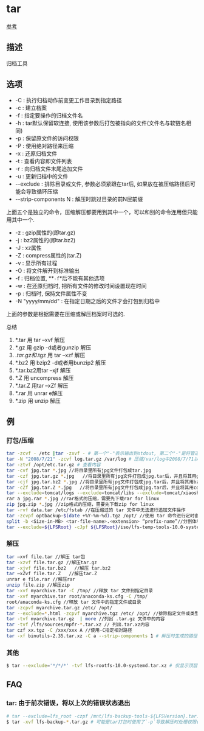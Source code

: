 # tar

[参考](https://linux.cn/article-7802-1.html)

## 描述

归档工具

## 选项

- -C : 执行归档动作前变更工作目录到指定路径
- -c : 建立档案
- -f : 指定要操作的归档文件名
- -h : tar默认保留软连接, 使用该参数后打包被指向的文件(文件名与软链名相同)
- -p : 保留原文件的访问权限
- -P : 使用绝对路径来压缩
- -x : 还原归档文件
- -t : 查看内容即文件列表
- -r : 向归档文件末尾追加文件
- -u : 更新归档中的文件
- --exclude : 排除目录或文件, 参数必须紧跟在tar后, 如果放在被压缩路径后可能会导致循环压缩
- --strip-components N : 解压时跳过目录的前N层前缀

上面五个是独立的命令，压缩解压都要用到其中一个，可以和别的命令连用但只能用其中一个.

- -z : gzip属性的(即tar.gz)
- -j : bz2属性的(即tar.bz2)
- -J : xz属性
- -Z : compress属性的(tar.Z)
- -v : 显示所有过程
- -O : 将文件解开到标准输出
- -f : 归档位置, **`-f`*后不能有其他选项
- -w : 在还原归档时, 把所有文件的修改时间设置现在时间
- -p : 归档时, 保持文件属性不变
- -N "yyyy/mm/dd" : 在指定日期之后的文件才会打包到归档中

上面的参数是根据需要在压缩或解压档案时可选的.

总结

1. *.tar 用 tar –xvf 解压
2. *.gz 用 gzip -d或者gunzip 解压
3. *.tar.gz和*.tgz 用 tar –xzf 解压
4. *.bz2 用 bzip2 -d或者用bunzip2 解压
5. *.tar.bz2用tar –xjf 解压
6. *.Z 用 uncompress 解压
7. *.tar.Z 用tar –xZf 解压
8. *.rar 用 unrar e解压
9. *.zip 用 unzip 解压

## 例

### 打包/压缩

```bash
tar -zcvf - /etc |tar -zxvf - # 第一个"-"表示输出到stdout, 第二个"-"是将管道传入的信息作为解压的数据来源
tar -N "2008/7/21" -zcvf log.tar.gz /var/log # 压缩/var/log中2008/7/71以后的文件
tar -ztvf /opt/etc.tar.gz # 查看内容
tar -cvf jpg.tar *.jpg //将目录里所有jpg文件打包成tar.jpg
tar -czf jpg.tar.gz *.jpg   //将目录里所有jpg文件打包成jpg.tar后，并且将其用gzip压缩，生成一个gzip压缩过的包，命名为jpg.tar.gz
tar -cjf jpg.tar.bz2 *.jpg //将目录里所有jpg文件打包成jpg.tar后，并且将其用bzip2压缩，生成一个bzip2压缩过的包，命名为jpg.tar.bz2
tar -cZf jpg.tar.Z *.jpg   //将目录里所有jpg文件打包成jpg.tar后，并且将其用compress压缩，生成一个umcompress压缩过的包，命名为jpg.tar.Z
tar --exclude=tomcat/logs --exclude=tomcat/libs --exclude=tomcat/xiaoshan.txt -zcvf tomcat.tar.gz tomcat # 排除logs和libs两个目录及文件xiaoshan.txt
rar a jpg.rar *.jpg //rar格式的压缩，需要先下载rar for linux
zip jpg.zip *.jpg //zip格式的压缩，需要先下载zip for linux
tar -rvf data.tar /etc/fstab //在压缩过的 tar 文件中无法进行追加文件操作
tar -zcvpf optbackup-$(date +%Y-%m-%d).tgz /opt/ //使用 tar 命令进行定时备份
split -b <Size-in-MB> <tar-file-name>.<extension> “prefix-name”//分割体积庞大的 tar 文件为多份小文件
tar --exclude=${LFSRoot} -cJpf ${LFSRoot}/iso/lfs-temp-tools-10.0-systemd-rc1.tar.xz . # tar.xz
```

### 解压

```bash
tar –xvf file.tar //解压 tar包
tar -xzvf file.tar.gz //解压tar.gz
tar -xjvf file.tar.bz2   //解压 tar.bz2
tar –xZvf file.tar.Z   //解压tar.Z
unrar e file.rar //解压rar
unzip file.zip //解压zip
tar -xvf myarchive.tar -C /tmp/ //释放 tar 文件到指定目录
tar -xvf myarchive.tar root/anaconda-ks.cfg -C /tmp/
root/anaconda-ks.cfg //释放 tar 文件中的指定文件或目录
tar -zcpvf myarchive.tar.gz /etc/ /opt/
tar --exclude=*.html -zcpvf myarchive.tgz /etc/ /opt/ //排除指定文件或类型后创建 tar 文件
tar -tvf myarchive.tar.gz  | more //列出 .tar.gz 文件中的内容
tar -tvf /lfs/sources/mpfr-*.tar.xz // 列出.tar.xz内容
tar czf xx.tgz -C /xxx/xxx A //使用-C指定相对路径
tar -xf binutils-2.35.tar.xz -C a --strip-components 1 # 解压时生成的路径不包括父目录`binutils-2.35`
```

### 其他
```bash
$ tar --exclude='*/*/*' -tvf lfs-rootfs-10.0-systemd.tar.xz # 仅显示顶层文件
```

## FAQ
### tar: 由于前次错误，将以上次的错误状态退出
```bash
# tar --exclude=lfs_root -czpf /mnt/lfs-backup-tools-${LFSVersion}.tar.gz .
$ tar -xvf lfs-backup-*.tar.gz # 可能是tar打包时使用了`-p`导致解压时处理权限(比如这里的解压后需恢复root权限)出错, 添加`sudo`后不报错
```
